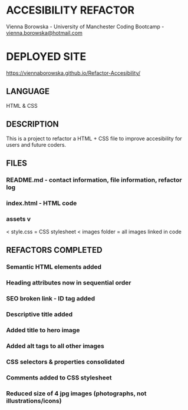 # ACCESIBILITY REFACTOR
Vienna Borowska - University of Manchester Coding Bootcamp - vienna.borowska@hotmail.com

# DEPLOYED SITE
https://viennaborowska.github.io/Refactor-Accesibility/

## LANGUAGE
HTML & CSS

## DESCRIPTION
This is a project to refactor a HTML + CSS file to improve accesibility for users and future coders. 


## FILES
### README.md - contact information, file information, refactor log
### index.html - HTML code
### assets v
< style.css = CSS stylesheet
< images folder = all images linked in code 


## REFACTORS COMPLETED
### Semantic HTML elements added
### Heading attributes now in sequential order
### SEO broken link - ID tag added
### Descriptive title added
### Added title to hero image
### Added alt tags to all other images
### CSS selectors & properties consolidated
### Comments added to CSS stylesheet
### Reduced size of 4 jpg images (photographs, not illustrations/icons)


